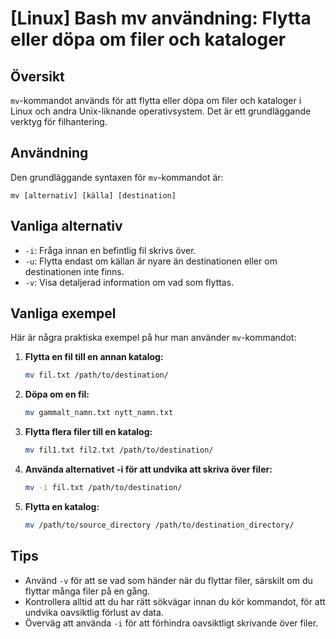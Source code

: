 # [Linux] Bash mv användning: Flytta eller döpa om filer och kataloger

## Översikt
`mv`-kommandot används för att flytta eller döpa om filer och kataloger i Linux och andra Unix-liknande operativsystem. Det är ett grundläggande verktyg för filhantering.

## Användning
Den grundläggande syntaxen för `mv`-kommandot är:

```
mv [alternativ] [källa] [destination]
```

## Vanliga alternativ
- `-i`: Fråga innan en befintlig fil skrivs över.
- `-u`: Flytta endast om källan är nyare än destinationen eller om destinationen inte finns.
- `-v`: Visa detaljerad information om vad som flyttas.

## Vanliga exempel
Här är några praktiska exempel på hur man använder `mv`-kommandot:

1. **Flytta en fil till en annan katalog:**
   ```bash
   mv fil.txt /path/to/destination/
   ```

2. **Döpa om en fil:**
   ```bash
   mv gammalt_namn.txt nytt_namn.txt
   ```

3. **Flytta flera filer till en katalog:**
   ```bash
   mv fil1.txt fil2.txt /path/to/destination/
   ```

4. **Använda alternativet -i för att undvika att skriva över filer:**
   ```bash
   mv -i fil.txt /path/to/destination/
   ```

5. **Flytta en katalog:**
   ```bash
   mv /path/to/source_directory /path/to/destination_directory/
   ```

## Tips
- Använd `-v` för att se vad som händer när du flyttar filer, särskilt om du flyttar många filer på en gång.
- Kontrollera alltid att du har rätt sökvägar innan du kör kommandot, för att undvika oavsiktlig förlust av data.
- Överväg att använda `-i` för att förhindra oavsiktligt skrivande över filer.